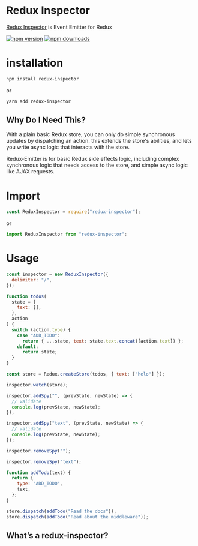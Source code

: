 # Redux Inspector

[Redux Inspector](https://www.npmjs.com/package/redux-inspector) is Event Emitter for Redux

[![npm version](https://img.shields.io/npm/v/redux-inspector.svg?style=flat-square)](https://www.npmjs.com/package/redux-inspector)
[![npm downloads](https://img.shields.io/npm/dm/redux-inspector.svg?style=flat-square)](https://www.npmjs.com/package/redux-inspector)

# installation

```bash
npm install redux-inspector

```

or

```bash
yarn add redux-inspector

```

## Why Do I Need This?

With a plain basic Redux store, you can only do simple synchronous updates by
dispatching an action. this extends the store's abilities, and lets you
write async logic that interacts with the store.

Redux-Emitter is for basic Redux side effects logic,
including complex synchronous logic that needs access to the store, and simple
async logic like AJAX requests.

# Import

```js
const ReduxInspector = require("redux-inspector");
```

or

```js
import ReduxInspector from "redux-inspector";
```

# Usage

```js
const inspector = new ReduxInspector({
  delimiter: "/",
});

function todos(
  state = {
    text: [],
  },
  action
) {
  switch (action.type) {
    case "ADD_TODO":
      return { ...state, text: state.text.concat([action.text]) };
    default:
      return state;
  }
}

const store = Redux.createStore(todos, { text: ["helo"] });

inspector.watch(store);

inspector.addSpy("", (prevState, newState) => {
  // validate
  console.log(prevState, newState);
});

inspector.addSpy("text", (prevState, newState) => {
  // validate
  console.log(prevState, newState);
});

inspector.removeSpy("");

inspector.removeSpy("text");

function addTodo(text) {
  return {
    type: "ADD_TODO",
    text,
  };
}

store.dispatch(addTodo("Read the docs"));
store.dispatch(addTodo("Read about the middleware"));
```

## What’s a redux-inspector?
